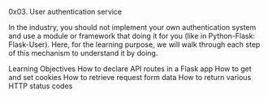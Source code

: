 0x03. User authentication service

In the industry, you should not implement your own authentication system and use a module or framework that doing it for you (like in Python-Flask: Flask-User). Here, for the learning purpose, we will walk through each step of this mechanism to understand it by doing.


Learning Objectives
How to declare API routes in a Flask app
How to get and set cookies
How to retrieve request form data
How to return various HTTP status codes